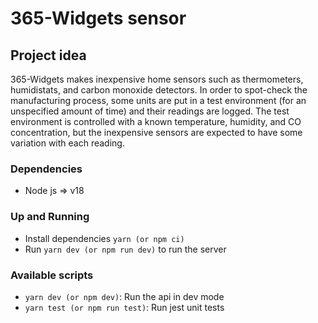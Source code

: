 # 365-Widgets sensor

## Project idea
365-Widgets makes inexpensive home sensors such as thermometers, humidistats, and carbon monoxide detectors. In order to spot-check the manufacturing process, some units are put in a test environment (for an unspecified amount of time) and their readings are logged. The test environment is controlled with a known temperature, humidity, and CO concentration, but the inexpensive sensors are expected to have some variation with each reading.

### Dependencies
- Node js => v18

### Up and Running
- Install dependencies `yarn (or npm ci)`
- Run `yarn dev (or npm run dev)` to run the server

### Available scripts
- `yarn dev (or npm dev)`: Run the api in dev mode
- `yarn test (or npm run test)`: Run jest unit tests
